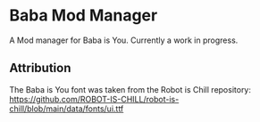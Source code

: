 # Baba Mod Manager

A Mod manager for Baba is You. Currently a work in progress.

## Attribution

The Baba is You font was taken from the Robot is Chill repository: <https://github.com/ROBOT-IS-CHILL/robot-is-chill/blob/main/data/fonts/ui.ttf>
